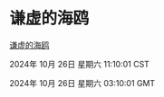 # 谦虚的海鸥
[谦虚的海鸥](http://219.139.197.74:56308/qxdho/course/base/hotlink/index.php)

2024年 10月 26日 星期六 11:10:01 CST

2024年 10月 26日 星期六 03:10:01 GMT
